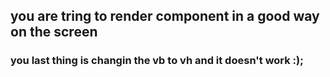 ## you are tring to render component in a good way on the screen 
### you last thing is changin the vb to vh and it doesn't work :);